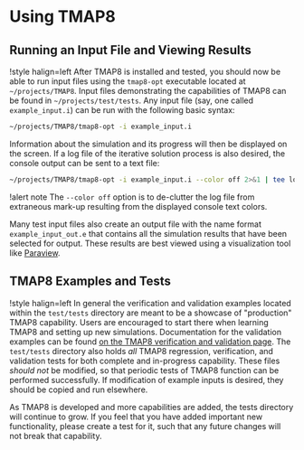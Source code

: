# Using TMAP8

## Running an Input File and Viewing Results

!style halign=left
After TMAP8 is installed and tested, you should now be able to run input files
using the `tmap8-opt` executable located at `~/projects/TMAP8`. Input files
demonstrating the capabilities of TMAP8 can be found in `~/projects/test/tests`.
Any input file (say, one called `example_input.i`) can be run with the following
basic syntax:

```bash
~/projects/TMAP8/tmap8-opt -i example_input.i
```

Information about the simulation and its progress will then be displayed on the
screen. If a log file of the iterative solution process is also desired, the
console output can be sent to a text file:

```bash
~/projects/TMAP8/tmap8-opt -i example_input.i --color off 2>&1 | tee log.txt
```

!alert note
The `--color off` option is to de-clutter the log file from extraneous
mark-up resulting from the displayed console text colors.

Many test input files also create an output file with the name format
`example_input_out.e` that contains all the simulation results that have been
selected for output. These results are best viewed using a visualization tool
like [Paraview](http://www.paraview.org/download/).

## TMAP8 Examples and Tests

!style halign=left
In general the verification and validation examples located within the `test/tests` directory are meant
to be a showcase of "production" TMAP8 capability. Users are encouraged to start there
when learning TMAP8 and setting up new simulations. Documentation for the validation
examples can be found [on the TMAP8 verification and validation page](verification/ver-list.md). The
`test/tests` directory also holds *all* TMAP8 regression, verification, and validation
tests for both complete and in-progress capability. These files *should not* be modified,
so that periodic tests of TMAP8 function can be performed successfully. If modification of
example inputs is desired, they should be copied and run elsewhere.

As TMAP8 is developed and more capabilities are added, the tests directory will continue to
grow. If you feel that you have added important new functionality, please create a test for
it, such that any future changes will not break that capability.

